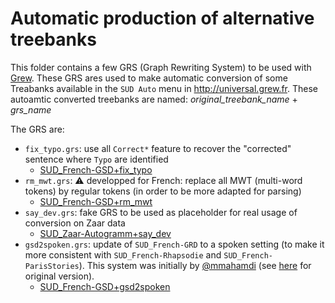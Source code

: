 # Automatic production of alternative treebanks

This folder contains a few GRS (Graph Rewriting System) to be used with [Grew](https://grew.fr).
These GRS ares used to make automatic conversion of some Treabanks available in the `SUD Auto` menu in http://universal.grew.fr.
These autoamtic converted treebanks are named: *original_treebank_name* + *grs_name*

The GRS are:
 * `fix_typo.grs`: use all `Correct*` feature to recover the "corrected" sentence where `Typo` are identified
   * [SUD_French-GSD+fix_typo](http://universal.grew.fr/?corpus=SUD_French-GSD%2Bfix_typo)
 * `rm_mwt.grs`: ⚠️ developped for French: replace all MWT (multi-word tokens) by regular tokens (in order to be more adapted for parsing)
   * [SUD_French-GSD+rm_mwt](http://universal.grew.fr/?corpus=SUD_French-GSD%2Brm_mwt)
 * `say_dev.grs`: fake GRS to be used as placeholder for real usage of conversion on Zaar data
   * [SUD_Zaar-Autogramm+say_dev](http://universal.grew.fr/?corpus=SUD_Zaar-Autogramm%2Bsay_dev)
 * `gsd2spoken.grs`: update of `SUD_French-GRD` to a spoken setting (to make it more consistent with `SUD_French-Rhapsodie` and `SUD_French-ParisStories`). This system was initially by [@mmahamdi](https://github.com/mmahamdi) (see [here](https://github.com/mmahamdi/SUD_Spoken/blob/20984009b13a267268b0807dcf7ebe3f4abb3b9e/grew_grammars/gsd2spoken.grs) for original version).
   * [SUD_French-GSD+gsd2spoken](http://universal.grew.fr/?corpus=SUD_French-GSD%2Bgsd2spoken)
